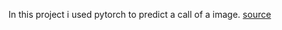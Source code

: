 In this project i used pytorch to predict a call of a image.
[source](https://www.kaggle.com/tongpython/cat-and-dog?)
